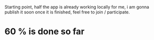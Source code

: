 Starting point, 
half the app is already working locally for me, i am gonna publish it soon once it is finished, 
feel free to join / participate. 
# 60 % is done so far 
